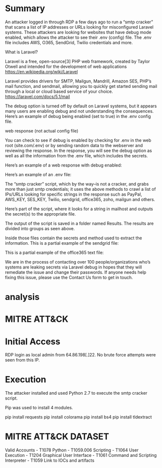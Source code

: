 # Summary

An attacker logged in through RDP a few days ago to run a “smtp cracker” that scans a list of IP addresses or URLs looking for misconfigured Laravel systems. These attackers are looking for websites that have debug mode enabled, which allows the attacker to see their .env (config) file. The .env file includes AWS, O365, SendGrid, Twilio credentials and more.

What is Laravel?

Laravel is a free, open-source[3] PHP web framework, created by Taylor Otwell and intended for the development of web applications https://en.wikipedia.org/wiki/Laravel

Laravel provides drivers for SMTP, Mailgun, Mandrill, Amazon SES, PHP’s mail function, and sendmail, allowing you to quickly get started sending mail through a local or cloud based service of your choice. https://laravel.com/docs/5.1/mail

The debug option is turned off by default on Laravel systems, but it appears many users are enabling debug and not understanding the consequences. Here’s an example of debug being enabled (set to true) in the .env config file.

web response (not actual config file)

You can check to see if debug is enabled by checking for .env in the web root (site.com/.env) or by sending random data to the webserver and reviewing the response. In the response, you will see the debug option as well as all the information from the .env file, which includes the secrets.

Here’s an example of a web response with debug enabled:

Here’s an example of an .env file:

The “smtp cracker” script, which by the way–is not a cracker, and grabs more than just smtp credentials; it uses the above methods to crawl a list of IPs/URLs looking for specific strings in the response such as PayPal, AWS_KEY, SES_KEY, Twilio, sendgrid, office365, zoho, mailgun and others.

Here’s part of the script, where it looks for a string in mailhost and outputs the secret(s) to the appropriate file.

The output of the script is saved in a folder named Results. The results are divided into groups as seen above.

Inside those files contain the secrets and method used to extract the information. This is a partial example of the sendgrid file:

This is a partial example of the office365 text file:

We are in the process of contacting over 100 people/organizations who’s systems are leaking secrets via Laravel debug in hopes that they will remediate the issue and change their passwords. If anyone needs help fixing this issue, please use the Contact Us form to get in touch.

# analysis

# MITRE ATT&CK

# Initial Access

RDP login as local admin from 64.86.198[.]22. No brute force attempts were seen from this IP.

# Execution

The attacker installed and used Python 2.7 to execute the smtp cracker script.

Pip was used to install 4 modules.

pip install requests pip install colorama pip install bs4 pip install tldextract

# MITRE ATT&CK DATASET
Valid Accounts - T1078 Python - T1059.006 Scripting - T1064 User Execution - T1204 Graphical User Interface - T1061 Command and Scripting Interpreter - T1059 Link to IOCs and artifacts

